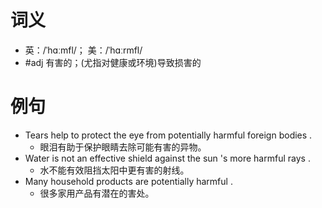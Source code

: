 # 词义
- 英：/ˈhɑːmfl/； 美：/ˈhɑːrmfl/
- #adj 有害的；(尤指对健康或环境)导致损害的
# 例句
- Tears help to protect the eye from potentially harmful foreign bodies .
	- 眼泪有助于保护眼睛去除可能有害的异物。
- Water is not an effective shield against the sun 's more harmful rays .
	- 水不能有效阻挡太阳中更有害的射线。
- Many household products are potentially harmful .
	- 很多家用产品有潜在的害处。
